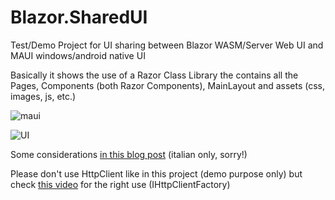 # Blazor.SharedUI
Test/Demo Project for UI sharing between Blazor WASM/Server Web UI and MAUI windows/android native UI

Basically it shows the use of a Razor Class Library the contains all the Pages, Components (both Razor Components), MainLayout and assets (css, images, js, etc.)

![maui](https://user-images.githubusercontent.com/7381657/187089447-dfffc613-edef-46a7-961c-38c4a4a6a367.png)

![UI](https://user-images.githubusercontent.com/7381657/210737527-ffa2e350-c2d3-4b94-8132-7e4c18e201a4.jpg)


Some considerations [in this blog post](https://www.rizzetto.com/Blog/post/share-ui-between-web-blazor-and-maui-desktop-apps) (italian only, sorry!)

Please don't use HttpClient like in this project (demo purpose only) but check [this video](https://www.youtube.com/watch?v=Z6Y2adsMnAA) for the right use (IHttpClientFactory)
